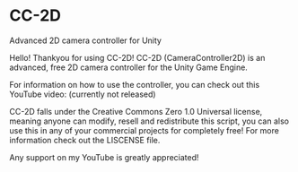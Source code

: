 # CC-2D
Advanced 2D camera controller for Unity

Hello! Thankyou for using CC-2D!
CC-2D (CameraController2D) is an advanced, free 2D camera controller
for the Unity Game Engine.

For information on how to use the controller, you can check out
this YouTube video: (currently not released)

CC-2D falls under the Creative Commons Zero 1.0 Universal license,
meaning anyone can modify, resell and redistribute this script,
you can also use this in any of your commercial projects for
completely free! For more information check out the LISCENSE file.

Any support on my YouTube is greatly appreciated!
